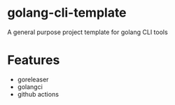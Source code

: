 # golang-cli-template
A general purpose  project template for golang CLI tools


# Features
- goreleaser
- golangci
- github actions
